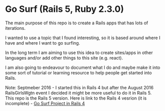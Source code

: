 # Go Surf (Rails 5, Ruby 2.3.0)

The main purpose of this repo is to create a Rails apps that has lots of iterations.

I wanted to use a topic that I found interesting, so it is based around where I have and where I want to go surfing.

In the long term I am aiming to use this idea to create sites/apps in other languages and/or add other things to this site (e.g. react).

I am also going to endeavour to document what I do and maybe make it into some sort of tutorial or learning resource to help people get started into Rails.

Note: Septmeber 2016 - I started this in Rails 4 but after the August 2016 RailsGirlsWgtn event I decided it might be more useful to do it in Rails 5. This repo is the Rails 5 version. Here is link to the Rails 4 vesrion (it is incomplete) - [Go Surf Project in Rails 4](https://github.com/libbyschuknight/go_surf)

